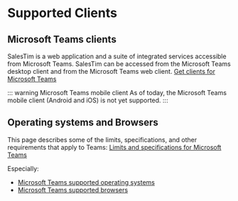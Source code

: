 # Supported Clients

<Classification level="public" />

## Microsoft Teams clients
SalesTim is a web application and a suite of integrated services accessible from Microsoft Teams.
SalesTim can be accessed from the Microsoft Teams desktop client and from the Microsoft Teams web client.
[Get clients for Microsoft Teams](https://docs.microsoft.com/en-us/microsoftteams/get-clients)

::: warning Microsoft Teams mobile client
As of today, the Microsoft Teams mobile client (Android and iOS) is not yet supported.
:::

## Operating systems and Browsers

This page describes some of the limits, specifications, and other requirements that apply to Teams:
[Limits and specifications for Microsoft Teams](https://docs.microsoft.com/en-us/microsoftteams/limits-specifications-teams#operating-systems)

Especially:
- [Microsoft Teams supported operating systems](https://docs.microsoft.com/en-us/microsoftteams/limits-specifications-teams#operating-systems)
- [Microsoft Teams supported browsers](https://docs.microsoft.com/en-us/microsoftteams/limits-specifications-teams#browsers)
